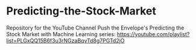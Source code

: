 # Predicting-the-Stock-Market
Repository for the YouTube Channel Push the Envelope's Predicting the Stock Market with Machine Learning series: https://youtube.com/playlist?list=PLGxQQ15B6f3u3rNGzaBqvTd8g7PGTd2jO
